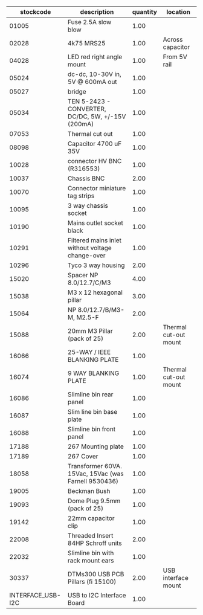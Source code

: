 |stockcode|description|quantity|location|
|---------|-----------|--------|--------|
|01005|Fuse 2.5A slow blow|1.00||
|02028|4k75 MRS25|1.00|Across capacitor|
|04028|LED red right angle mount|1.00|From 5V rail|
|05024|dc-dc, 10-30V in,  5V @ 600mA out|1.00||
|05027|bridge|1.00||
|05034|TEN 5-2423 - CONVERTER, DC/DC, 5W, +/-15V  (200mA)|1.00||
|07053|Thermal cut out|1.00||
|08098|Capacitor 4700 uF 35V|1.00||
|10028|connector HV BNC (R316553)|1.00||
|10037|Chassis BNC|2.00||
|10070|Connector miniature tag strips|1.00||
|10095|3 way chassis socket|1.00||
|10190|Mains outlet socket black|1.00||
|10291|Filtered mains inlet without voltage change-over|1.00||
|10296|Tyco 3 way housing|2.00||
|15020|Spacer NP 8.0/12.7/C/M3|4.00||
|15038|M3 x 12 hexagonal pillar|3.00||
|15064|NP 8.0/12.7/B/M3-M, M2.5-F|2.00||
|15088|20mm M3 Pillar (pack of 25)|2.00|Thermal cut-out mount|
|16066|25-WAY / IEEE BLANKING PLATE|1.00||
|16074|9 WAY BLANKING PLATE|1.00|Thermal cut-out mount|
|16086|Slimline bin rear panel|1.00||
|16087|Slim line bin base plate|1.00||
|16088|Slimline bin front panel|1.00||
|17188|267 Mounting plate|1.00||
|17189|267 Cover|1.00||
|18058|Transformer 60VA. 15Vac, 15Vac (was Farnell 9530436)|1.00||
|19005|Beckman Bush|1.00||
|19093|Dome Plug 9.5mm (pack of 25)|1.00||
|19142|22mm capacitor clip|1.00||
|22008|Threaded Insert 84HP Schroff units|2.00||
|22032|Slimline bin with rack mount ears|1.00||
|30337|DTMs300 USB PCB Pillars (fi 15100)|2.00|USB interface mount|
|INTERFACE_USB-I2C|USB to I2C Interface Board|1.00||
